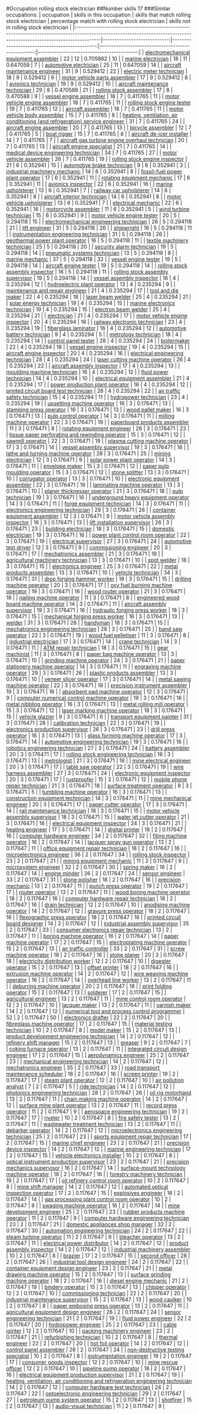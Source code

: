 #Occupation rolling stock electrician
##Number skills 17
###Similar occupations:
| occupation                                                                                                                                                            |   skills in this occupation |   skills that match rolling stock electrician |   percentage match with rolling stock electrician |   skills not in rolling stock electrician |
|:----------------------------------------------------------------------------------------------------------------------------------------------------------------------|----------------------------:|----------------------------------------------:|--------------------------------------------------:|------------------------------------------:|
| [electromechanical equipment assembler](electromechanical_equipment_assembler.md)                                                                                     |                          22 |                                            12 |                                          0.705882 |                                        10 |
| [marine electrician](marine_electrician.md)                                                                                                                           |                          18 |                                            11 |                                          0.647059 |                                         7 |
| [automotive electrician](automotive_electrician.md)                                                                                                                   |                          25 |                                            11 |                                          0.647059 |                                        14 |
| [aircraft maintenance engineer](aircraft_maintenance_engineer.md)                                                                                                     |                          31 |                                             9 |                                          0.529412 |                                        22 |
| [electric meter technician](electric_meter_technician.md)                                                                                                             |                          18 |                                             9 |                                          0.529412 |                                         9 |
| [motor vehicle parts assembler](motor_vehicle_parts_assembler.md)                                                                                                     |                          17 |                                             9 |                                          0.529412 |                                         8 |
| [avionics technician](avionics_technician.md)                                                                                                                         |                          19 |                                             9 |                                          0.529412 |                                        10 |
| [aircraft maintenance technician](aircraft_maintenance_technician.md)                                                                                                 |                          29 |                                             8 |                                          0.470588 |                                        21 |
| [rolling stock assembler](rolling_stock_assembler.md)                                                                                                                 |                          17 |                                             8 |                                          0.470588 |                                         9 |
| [vessel engine assembler](vessel_engine_assembler.md)                                                                                                                 |                          18 |                                             7 |                                          0.411765 |                                        11 |
| [motor vehicle engine assembler](motor_vehicle_engine_assembler.md)                                                                                                   |                          18 |                                             7 |                                          0.411765 |                                        11 |
| [rolling stock engine tester](rolling_stock_engine_tester.md)                                                                                                         |                          19 |                                             7 |                                          0.411765 |                                        12 |
| [aircraft assembler](aircraft_assembler.md)                                                                                                                           |                          18 |                                             7 |                                          0.411765 |                                        11 |
| [motor vehicle body assembler](motor_vehicle_body_assembler.md)                                                                                                       |                          15 |                                             7 |                                          0.411765 |                                         8 |
| [heating, ventilation, air conditioning (and refrigeration) service engineer](heating,_ventilation,_air_conditioning_(and_refrigeration)_service_engineer.md)         |                          31 |                                             7 |                                          0.411765 |                                        24 |
| [aircraft engine assembler](aircraft_engine_assembler.md)                                                                                                             |                          20 |                                             7 |                                          0.411765 |                                        13 |
| [bicycle assembler](bicycle_assembler.md)                                                                                                                             |                          12 |                                             7 |                                          0.411765 |                                         5 |
| [boat rigger](boat_rigger.md)                                                                                                                                         |                          15 |                                             7 |                                          0.411765 |                                         8 |
| [aircraft de-icer installer](aircraft_de-icer_installer.md)                                                                                                           |                          14 |                                             7 |                                          0.411765 |                                         7 |
| [aircraft gas turbine engine overhaul technician](aircraft_gas_turbine_engine_overhaul_technician.md)                                                                 |                          20 |                                             7 |                                          0.411765 |                                        13 |
| [aircraft engine specialist](aircraft_engine_specialist.md)                                                                                                           |                          21 |                                             7 |                                          0.411765 |                                        14 |
| [medical device engineering technician](medical_device_engineering_technician.md)                                                                                     |                          34 |                                             7 |                                          0.411765 |                                        27 |
| [motor vehicle assembler](motor_vehicle_assembler.md)                                                                                                                 |                          26 |                                             7 |                                          0.411765 |                                        19 |
| [rolling stock engine inspector](rolling_stock_engine_inspector.md)                                                                                                   |                          21 |                                             6 |                                          0.352941 |                                        15 |
| [automotive brake technician](automotive_brake_technician.md)                                                                                                         |                           9 |                                             6 |                                          0.352941 |                                         3 |
| [industrial machinery mechanic](industrial_machinery_mechanic.md)                                                                                                     |                          14 |                                             6 |                                          0.352941 |                                         8 |
| [fossil-fuel power plant operator](fossil-fuel_power_plant_operator.md)                                                                                               |                          17 |                                             6 |                                          0.352941 |                                        11 |
| [rotating equipment mechanic](rotating_equipment_mechanic.md)                                                                                                         |                          17 |                                             6 |                                          0.352941 |                                        11 |
| [avionics inspector](avionics_inspector.md)                                                                                                                           |                          22 |                                             6 |                                          0.352941 |                                        16 |
| [marine upholsterer](marine_upholsterer.md)                                                                                                                           |                          13 |                                             6 |                                          0.352941 |                                         7 |
| [railway car upholsterer](railway_car_upholsterer.md)                                                                                                                 |                          14 |                                             6 |                                          0.352941 |                                         8 |
| [aircraft interior technician](aircraft_interior_technician.md)                                                                                                       |                          14 |                                             6 |                                          0.352941 |                                         8 |
| [motor vehicle upholsterer](motor_vehicle_upholsterer.md)                                                                                                             |                          13 |                                             6 |                                          0.352941 |                                         7 |
| [electrical mechanic](electrical_mechanic.md)                                                                                                                         |                          22 |                                             6 |                                          0.352941 |                                        16 |
| [motorcycle assembler](motorcycle_assembler.md)                                                                                                                       |                          11 |                                             6 |                                          0.352941 |                                         5 |
| [wind turbine technician](wind_turbine_technician.md)                                                                                                                 |                          15 |                                             6 |                                          0.352941 |                                         9 |
| [motor vehicle engine tester](motor_vehicle_engine_tester.md)                                                                                                         |                          20 |                                             5 |                                          0.294118 |                                        15 |
| [electromechanical engineering technician](electromechanical_engineering_technician.md)                                                                               |                          26 |                                             5 |                                          0.294118 |                                        21 |
| [lift engineer](lift_engineer.md)                                                                                                                                     |                          31 |                                             5 |                                          0.294118 |                                        26 |
| [shipwright](shipwright.md)                                                                                                                                           |                          16 |                                             5 |                                          0.294118 |                                        11 |
| [instrumentation engineering technician](instrumentation_engineering_technician.md)                                                                                   |                          31 |                                             5 |                                          0.294118 |                                        26 |
| [geothermal power plant operator](geothermal_power_plant_operator.md)                                                                                                 |                          16 |                                             5 |                                          0.294118 |                                        11 |
| [textile machinery technician](textile_machinery_technician.md)                                                                                                       |                          25 |                                             5 |                                          0.294118 |                                        20 |
| [security alarm technician](security_alarm_technician.md)                                                                                                             |                          19 |                                             5 |                                          0.294118 |                                        14 |
| [pneumatic systems technician](pneumatic_systems_technician.md)                                                                                                       |                          13 |                                             5 |                                          0.294118 |                                         8 |
| [marine mechanic](marine_mechanic.md)                                                                                                                                 |                          37 |                                             5 |                                          0.294118 |                                        32 |
| [vessel engine tester](vessel_engine_tester.md)                                                                                                                       |                          19 |                                             5 |                                          0.294118 |                                        14 |
| [aircraft engine tester](aircraft_engine_tester.md)                                                                                                                   |                          19 |                                             5 |                                          0.294118 |                                        14 |
| [rolling stock assembly inspector](rolling_stock_assembly_inspector.md)                                                                                               |                          16 |                                             5 |                                          0.294118 |                                        11 |
| [rolling stock assembly supervisor](rolling_stock_assembly_supervisor.md)                                                                                             |                          19 |                                             5 |                                          0.294118 |                                        14 |
| [vessel assembly inspector](vessel_assembly_inspector.md)                                                                                                             |                          16 |                                             4 |                                          0.235294 |                                        12 |
| [hydroelectric plant operator](hydroelectric_plant_operator.md)                                                                                                       |                          13 |                                             4 |                                          0.235294 |                                         9 |
| [maintenance and repair engineer](maintenance_and_repair_engineer.md)                                                                                                 |                          21 |                                             4 |                                          0.235294 |                                        17 |
| [tool and die maker](tool_and_die_maker.md)                                                                                                                           |                          22 |                                             4 |                                          0.235294 |                                        18 |
| [laser beam welder](laser_beam_welder.md)                                                                                                                             |                          25 |                                             4 |                                          0.235294 |                                        21 |
| [solar energy technician](solar_energy_technician.md)                                                                                                                 |                          19 |                                             4 |                                          0.235294 |                                        15 |
| [marine electronics technician](marine_electronics_technician.md)                                                                                                     |                          19 |                                             4 |                                          0.235294 |                                        15 |
| [electron beam welder](electron_beam_welder.md)                                                                                                                       |                          25 |                                             4 |                                          0.235294 |                                        21 |
| [electrician](electrician.md)                                                                                                                                         |                          21 |                                             4 |                                          0.235294 |                                        17 |
| [motor vehicle engine inspector](motor_vehicle_engine_inspector.md)                                                                                                   |                          20 |                                             4 |                                          0.235294 |                                        16 |
| [railway electronic technician](railway_electronic_technician.md)                                                                                                     |                          23 |                                             4 |                                          0.235294 |                                        19 |
| [fiberglass laminator](fiberglass_laminator.md)                                                                                                                       |                          16 |                                             4 |                                          0.235294 |                                        12 |
| [automotive battery technician](automotive_battery_technician.md)                                                                                                     |                           9 |                                             4 |                                          0.235294 |                                         5 |
| [metrology technician](metrology_technician.md)                                                                                                                       |                          18 |                                             4 |                                          0.235294 |                                        14 |
| [control panel tester](control_panel_tester.md)                                                                                                                       |                          28 |                                             4 |                                          0.235294 |                                        24 |
| [boilermaker](boilermaker.md)                                                                                                                                         |                          22 |                                             4 |                                          0.235294 |                                        18 |
| [vessel engine inspector](vessel_engine_inspector.md)                                                                                                                 |                          19 |                                             4 |                                          0.235294 |                                        15 |
| [aircraft engine inspector](aircraft_engine_inspector.md)                                                                                                             |                          20 |                                             4 |                                          0.235294 |                                        16 |
| [electrical engineering technician](electrical_engineering_technician.md)                                                                                             |                          28 |                                             4 |                                          0.235294 |                                        24 |
| [laser cutting machine operator](laser_cutting_machine_operator.md)                                                                                                   |                          26 |                                             4 |                                          0.235294 |                                        22 |
| [aircraft assembly inspector](aircraft_assembly_inspector.md)                                                                                                         |                          17 |                                             4 |                                          0.235294 |                                        13 |
| [moulding machine technician](moulding_machine_technician.md)                                                                                                         |                          16 |                                             4 |                                          0.235294 |                                        12 |
| [fluid power technician](fluid_power_technician.md)                                                                                                                   |                          14 |                                             4 |                                          0.235294 |                                        10 |
| [electrical equipment assembler](electrical_equipment_assembler.md)                                                                                                   |                          21 |                                             4 |                                          0.235294 |                                        17 |
| [power production plant operator](power_production_plant_operator.md)                                                                                                 |                          16 |                                             4 |                                          0.235294 |                                        12 |
| [printed circuit board test technician](printed_circuit_board_test_technician.md)                                                                                     |                          26 |                                             4 |                                          0.235294 |                                        22 |
| [air traffic safety technician](air_traffic_safety_technician.md)                                                                                                     |                          15 |                                             4 |                                          0.235294 |                                        11 |
| [hydropower technician](hydropower_technician.md)                                                                                                                     |                          23 |                                             4 |                                          0.235294 |                                        19 |
| [upsetting machine operator](upsetting_machine_operator.md)                                                                                                           |                          16 |                                             3 |                                          0.176471 |                                        13 |
| [stamping press operator](stamping_press_operator.md)                                                                                                                 |                          16 |                                             3 |                                          0.176471 |                                        13 |
| [wood pallet maker](wood_pallet_maker.md)                                                                                                                             |                          16 |                                             3 |                                          0.176471 |                                        13 |
| [pulp control operator](pulp_control_operator.md)                                                                                                                     |                          14 |                                             3 |                                          0.176471 |                                        11 |
| [milling machine operator](milling_machine_operator.md)                                                                                                               |                          22 |                                             3 |                                          0.176471 |                                        19 |
| [paperboard products assembler](paperboard_products_assembler.md)                                                                                                     |                          11 |                                             3 |                                          0.176471 |                                         8 |
| [rotating equipment engineer](rotating_equipment_engineer.md)                                                                                                         |                          26 |                                             3 |                                          0.176471 |                                        23 |
| [tissue paper perforating and rewinding operator](tissue_paper_perforating_and_rewinding_operator.md)                                                                 |                          15 |                                             3 |                                          0.176471 |                                        12 |
| [sawmill operator](sawmill_operator.md)                                                                                                                               |                          22 |                                             3 |                                          0.176471 |                                        19 |
| [plasma cutting machine operator](plasma_cutting_machine_operator.md)                                                                                                 |                          17 |                                             3 |                                          0.176471 |                                        14 |
| [vessel assembly supervisor](vessel_assembly_supervisor.md)                                                                                                           |                          19 |                                             3 |                                          0.176471 |                                        16 |
| [lathe and turning machine operator](lathe_and_turning_machine_operator.md)                                                                                           |                          28 |                                             3 |                                          0.176471 |                                        25 |
| [mining electrician](mining_electrician.md)                                                                                                                           |                          12 |                                             3 |                                          0.176471 |                                         9 |
| [solar power plant operator](solar_power_plant_operator.md)                                                                                                           |                          14 |                                             3 |                                          0.176471 |                                        11 |
| [envelope maker](envelope_maker.md)                                                                                                                                   |                          15 |                                             3 |                                          0.176471 |                                        12 |
| [paper pulp moulding operator](paper_pulp_moulding_operator.md)                                                                                                       |                          15 |                                             3 |                                          0.176471 |                                        12 |
| [stone splitter](stone_splitter.md)                                                                                                                                   |                          13 |                                             3 |                                          0.176471 |                                        10 |
| [corrugator operator](corrugator_operator.md)                                                                                                                         |                          13 |                                             3 |                                          0.176471 |                                        10 |
| [electronic equipment assembler](electronic_equipment_assembler.md)                                                                                                   |                          22 |                                             3 |                                          0.176471 |                                        19 |
| [laminating machine operator](laminating_machine_operator.md)                                                                                                         |                          13 |                                             3 |                                          0.176471 |                                        10 |
| [planer thicknesser operator](planer_thicknesser_operator.md)                                                                                                         |                          21 |                                             3 |                                          0.176471 |                                        18 |
| [pulp technician](pulp_technician.md)                                                                                                                                 |                          19 |                                             3 |                                          0.176471 |                                        16 |
| [underground heavy equipment operator](underground_heavy_equipment_operator.md)                                                                                       |                          14 |                                             3 |                                          0.176471 |                                        11 |
| [forge equipment technician](forge_equipment_technician.md)                                                                                                           |                          14 |                                             3 |                                          0.176471 |                                        11 |
| [electronics engineering technician](electronics_engineering_technician.md)                                                                                           |                          29 |                                             3 |                                          0.176471 |                                        26 |
| [container equipment assembler](container_equipment_assembler.md)                                                                                                     |                          12 |                                             3 |                                          0.176471 |                                         9 |
| [motor vehicle assembly inspector](motor_vehicle_assembly_inspector.md)                                                                                               |                          16 |                                             3 |                                          0.176471 |                                        13 |
| [lift installation supervisor](lift_installation_supervisor.md)                                                                                                       |                          26 |                                             3 |                                          0.176471 |                                        23 |
| [building electrician](building_electrician.md)                                                                                                                       |                          18 |                                             3 |                                          0.176471 |                                        15 |
| [domestic electrician](domestic_electrician.md)                                                                                                                       |                          19 |                                             3 |                                          0.176471 |                                        16 |
| [power plant control room operator](power_plant_control_room_operator.md)                                                                                             |                          22 |                                             3 |                                          0.176471 |                                        19 |
| [electrical supervisor](electrical_supervisor.md)                                                                                                                     |                          27 |                                             3 |                                          0.176471 |                                        24 |
| [automotive test driver](automotive_test_driver.md)                                                                                                                   |                          12 |                                             3 |                                          0.176471 |                                         9 |
| [commissioning engineer](commissioning_engineer.md)                                                                                                                   |                          20 |                                             3 |                                          0.176471 |                                        17 |
| [mechatronics assembler](mechatronics_assembler.md)                                                                                                                   |                          21 |                                             3 |                                          0.176471 |                                        18 |
| [agricultural machinery technician](agricultural_machinery_technician.md)                                                                                             |                          13 |                                             3 |                                          0.176471 |                                        10 |
| [spot welder](spot_welder.md)                                                                                                                                         |                          18 |                                             3 |                                          0.176471 |                                        15 |
| [electronics engineer](electronics_engineer.md)                                                                                                                       |                          25 |                                             3 |                                          0.176471 |                                        22 |
| [metal products assembler](metal_products_assembler.md)                                                                                                               |                          13 |                                             3 |                                          0.176471 |                                        10 |
| [vehicle technician](vehicle_technician.md)                                                                                                                           |                          34 |                                             3 |                                          0.176471 |                                        31 |
| [drop forging hammer worker](drop_forging_hammer_worker.md)                                                                                                           |                          18 |                                             3 |                                          0.176471 |                                        15 |
| [drilling machine operator](drilling_machine_operator.md)                                                                                                             |                          20 |                                             3 |                                          0.176471 |                                        17 |
| [oxy fuel burning machine operator](oxy_fuel_burning_machine_operator.md)                                                                                             |                          19 |                                             3 |                                          0.176471 |                                        16 |
| [wood router operator](wood_router_operator.md)                                                                                                                       |                          21 |                                             3 |                                          0.176471 |                                        18 |
| [nailing machine operator](nailing_machine_operator.md)                                                                                                               |                          11 |                                             3 |                                          0.176471 |                                         8 |
| [engineered wood board machine operator](engineered_wood_board_machine_operator.md)                                                                                   |                          14 |                                             3 |                                          0.176471 |                                        11 |
| [aircraft assembly supervisor](aircraft_assembly_supervisor.md)                                                                                                       |                          19 |                                             3 |                                          0.176471 |                                        16 |
| [hydraulic forging press worker](hydraulic_forging_press_worker.md)                                                                                                   |                          18 |                                             3 |                                          0.176471 |                                        15 |
| [mechanical forging press worker](mechanical_forging_press_worker.md)                                                                                                 |                          16 |                                             3 |                                          0.176471 |                                        13 |
| [welder](welder.md)                                                                                                                                                   |                          31 |                                             3 |                                          0.176471 |                                        28 |
| [handyman](handyman.md)                                                                                                                                               |                          18 |                                             3 |                                          0.176471 |                                        15 |
| [mechatronics engineering technician](mechatronics_engineering_technician.md)                                                                                         |                          28 |                                             3 |                                          0.176471 |                                        25 |
| [band saw operator](band_saw_operator.md)                                                                                                                             |                          22 |                                             3 |                                          0.176471 |                                        19 |
| [wood fuel pelletiser](wood_fuel_pelletiser.md)                                                                                                                       |                          11 |                                             3 |                                          0.176471 |                                         8 |
| [industrial electrician](industrial_electrician.md)                                                                                                                   |                          17 |                                             3 |                                          0.176471 |                                        14 |
| [crane technician](crane_technician.md)                                                                                                                               |                          14 |                                             3 |                                          0.176471 |                                        11 |
| [ATM repair technician](ATM_repair_technician.md)                                                                                                                     |                          18 |                                             3 |                                          0.176471 |                                        15 |
| [gear machinist](gear_machinist.md)                                                                                                                                   |                          11 |                                             3 |                                          0.176471 |                                         8 |
| [paper bag machine operator](paper_bag_machine_operator.md)                                                                                                           |                          13 |                                             3 |                                          0.176471 |                                        10 |
| [grinding machine operator](grinding_machine_operator.md)                                                                                                             |                          24 |                                             3 |                                          0.176471 |                                        21 |
| [paper stationery machine operator](paper_stationery_machine_operator.md)                                                                                             |                          14 |                                             3 |                                          0.176471 |                                        11 |
| [engraving machine operator](engraving_machine_operator.md)                                                                                                           |                          29 |                                             3 |                                          0.176471 |                                        26 |
| [plastic products assembler](plastic_products_assembler.md)                                                                                                           |                          13 |                                             3 |                                          0.176471 |                                        10 |
| [veneer slicer operator](veneer_slicer_operator.md)                                                                                                                   |                          17 |                                             3 |                                          0.176471 |                                        14 |
| [metal sawing machine operator](metal_sawing_machine_operator.md)                                                                                                     |                          22 |                                             3 |                                          0.176471 |                                        19 |
| [precision instrument assembler](precision_instrument_assembler.md)                                                                                                   |                          19 |                                             3 |                                          0.176471 |                                        16 |
| [absorbent pad machine operator](absorbent_pad_machine_operator.md)                                                                                                   |                          12 |                                             3 |                                          0.176471 |                                         9 |
| [computer numerical control machine operator](computer_numerical_control_machine_operator.md)                                                                         |                          19 |                                             3 |                                          0.176471 |                                        16 |
| [metal nibbling operator](metal_nibbling_operator.md)                                                                                                                 |                          16 |                                             3 |                                          0.176471 |                                        13 |
| [metal rolling mill operator](metal_rolling_mill_operator.md)                                                                                                         |                          15 |                                             3 |                                          0.176471 |                                        12 |
| [laser marking machine operator](laser_marking_machine_operator.md)                                                                                                   |                          18 |                                             3 |                                          0.176471 |                                        15 |
| [vehicle glazier](vehicle_glazier.md)                                                                                                                                 |                           9 |                                             3 |                                          0.176471 |                                         6 |
| [transport equipment painter](transport_equipment_painter.md)                                                                                                         |                          31 |                                             3 |                                          0.176471 |                                        28 |
| [calibration technician](calibration_technician.md)                                                                                                                   |                          22 |                                             3 |                                          0.176471 |                                        19 |
| [electronics production supervisor](electronics_production_supervisor.md)                                                                                             |                          26 |                                             3 |                                          0.176471 |                                        23 |
| [drill press operator](drill_press_operator.md)                                                                                                                       |                          16 |                                             3 |                                          0.176471 |                                        13 |
| [glass forming machine operator](glass_forming_machine_operator.md)                                                                                                   |                          17 |                                             3 |                                          0.176471 |                                        14 |
| [automotive engineering technician](automotive_engineering_technician.md)                                                                                             |                          19 |                                             3 |                                          0.176471 |                                        16 |
| [robotics engineering technician](robotics_engineering_technician.md)                                                                                                 |                          27 |                                             3 |                                          0.176471 |                                        24 |
| [battery assembler](battery_assembler.md)                                                                                                                             |                          20 |                                             3 |                                          0.176471 |                                        17 |
| [rolling stock engineering technician](rolling_stock_engineering_technician.md)                                                                                       |                          16 |                                             3 |                                          0.176471 |                                        13 |
| [metrologist](metrologist.md)                                                                                                                                         |                          21 |                                             3 |                                          0.176471 |                                        18 |
| [mine electrical engineer](mine_electrical_engineer.md)                                                                                                               |                          20 |                                             3 |                                          0.176471 |                                        17 |
| [table saw operator](table_saw_operator.md)                                                                                                                           |                          22 |                                             3 |                                          0.176471 |                                        19 |
| [wire harness assembler](wire_harness_assembler.md)                                                                                                                   |                          27 |                                             3 |                                          0.176471 |                                        24 |
| [electronic equipment inspector](electronic_equipment_inspector.md)                                                                                                   |                          20 |                                             3 |                                          0.176471 |                                        17 |
| [rustproofer](rustproofer.md)                                                                                                                                         |                          15 |                                             3 |                                          0.176471 |                                        12 |
| [mobile phone repair technician](mobile_phone_repair_technician.md)                                                                                                   |                          21 |                                             3 |                                          0.176471 |                                        18 |
| [surface treatment operator](surface_treatment_operator.md)                                                                                                           |                           8 |                                             3 |                                          0.176471 |                                         5 |
| [tumbling machine operator](tumbling_machine_operator.md)                                                                                                             |                          16 |                                             3 |                                          0.176471 |                                        13 |
| [construction equipment technician](construction_equipment_technician.md)                                                                                             |                          14 |                                             3 |                                          0.176471 |                                        11 |
| [mine mechanical engineer](mine_mechanical_engineer.md)                                                                                                               |                          20 |                                             3 |                                          0.176471 |                                        17 |
| [paper cutter operator](paper_cutter_operator.md)                                                                                                                     |                          17 |                                             3 |                                          0.176471 |                                        14 |
| [rail maintenance technician](rail_maintenance_technician.md)                                                                                                         |                          18 |                                             3 |                                          0.176471 |                                        15 |
| [motor vehicle assembly supervisor](motor_vehicle_assembly_supervisor.md)                                                                                             |                          18 |                                             3 |                                          0.176471 |                                        15 |
| [water jet cutter operator](water_jet_cutter_operator.md)                                                                                                             |                          21 |                                             3 |                                          0.176471 |                                        18 |
| [electrical equipment inspector](electrical_equipment_inspector.md)                                                                                                   |                          24 |                                             3 |                                          0.176471 |                                        21 |
| [heating engineer](heating_engineer.md)                                                                                                                               |                          17 |                                             3 |                                          0.176471 |                                        14 |
| [digital printer](digital_printer.md)                                                                                                                                 |                          18 |                                             2 |                                          0.117647 |                                        16 |
| [computer hardware engineer](computer_hardware_engineer.md)                                                                                                           |                          34 |                                             2 |                                          0.117647 |                                        32 |
| [filing machine operator](filing_machine_operator.md)                                                                                                                 |                          16 |                                             2 |                                          0.117647 |                                        14 |
| [lacquer spray gun operator](lacquer_spray_gun_operator.md)                                                                                                           |                          13 |                                             2 |                                          0.117647 |                                        11 |
| [office equipment repair technician](office_equipment_repair_technician.md)                                                                                           |                          18 |                                             2 |                                          0.117647 |                                        16 |
| [microelectronics engineer](microelectronics_engineer.md)                                                                                                             |                          36 |                                             2 |                                          0.117647 |                                        34 |
| [rolling stock inspector](rolling_stock_inspector.md)                                                                                                                 |                          23 |                                             2 |                                          0.117647 |                                        21 |
| [mining equipment mechanic](mining_equipment_mechanic.md)                                                                                                             |                          11 |                                             2 |                                          0.117647 |                                         9 |
| [microsystem engineer](microsystem_engineer.md)                                                                                                                       |                          32 |                                             2 |                                          0.117647 |                                        30 |
| [spring maker](spring_maker.md)                                                                                                                                       |                          16 |                                             2 |                                          0.117647 |                                        14 |
| [engine minder](engine_minder.md)                                                                                                                                     |                          26 |                                             2 |                                          0.117647 |                                        24 |
| [sensor engineer](sensor_engineer.md)                                                                                                                                 |                          33 |                                             2 |                                          0.117647 |                                        31 |
| [stone polisher](stone_polisher.md)                                                                                                                                   |                          18 |                                             2 |                                          0.117647 |                                        16 |
| [precision mechanic](precision_mechanic.md)                                                                                                                           |                          13 |                                             2 |                                          0.117647 |                                        11 |
| [punch press operator](punch_press_operator.md)                                                                                                                       |                          19 |                                             2 |                                          0.117647 |                                        17 |
| [router operator](router_operator.md)                                                                                                                                 |                          13 |                                             2 |                                          0.117647 |                                        11 |
| [wood boring machine operator](wood_boring_machine_operator.md)                                                                                                       |                          18 |                                             2 |                                          0.117647 |                                        16 |
| [computer hardware repair technician](computer_hardware_repair_technician.md)                                                                                         |                          18 |                                             2 |                                          0.117647 |                                        16 |
| [drain technician](drain_technician.md)                                                                                                                               |                          12 |                                             2 |                                          0.117647 |                                        10 |
| [anodising machine operator](anodising_machine_operator.md)                                                                                                           |                          14 |                                             2 |                                          0.117647 |                                        12 |
| [gravure press operator](gravure_press_operator.md)                                                                                                                   |                          18 |                                             2 |                                          0.117647 |                                        16 |
| [flexographic press operator](flexographic_press_operator.md)                                                                                                         |                          18 |                                             2 |                                          0.117647 |                                        16 |
| [printed circuit board designer](printed_circuit_board_designer.md)                                                                                                   |                          14 |                                             2 |                                          0.117647 |                                        12 |
| [industrial assembly supervisor](industrial_assembly_supervisor.md)                                                                                                   |                          35 |                                             2 |                                          0.117647 |                                        33 |
| [consumer electronics repair technician](consumer_electronics_repair_technician.md)                                                                                   |                          13 |                                             2 |                                          0.117647 |                                        11 |
| [boring machine operator](boring_machine_operator.md)                                                                                                                 |                          16 |                                             2 |                                          0.117647 |                                        14 |
| [paper machine operator](paper_machine_operator.md)                                                                                                                   |                          17 |                                             2 |                                          0.117647 |                                        15 |
| [electroplating machine operator](electroplating_machine_operator.md)                                                                                                 |                          15 |                                             2 |                                          0.117647 |                                        13 |
| [air traffic controller](air_traffic_controller.md)                                                                                                                   |                          33 |                                             2 |                                          0.117647 |                                        31 |
| [screw machine operator](screw_machine_operator.md)                                                                                                                   |                          18 |                                             2 |                                          0.117647 |                                        16 |
| [stone planer](stone_planer.md)                                                                                                                                       |                          20 |                                             2 |                                          0.117647 |                                        18 |
| [electricity distribution worker](electricity_distribution_worker.md)                                                                                                 |                          12 |                                             2 |                                          0.117647 |                                        10 |
| [digester operator](digester_operator.md)                                                                                                                             |                          15 |                                             2 |                                          0.117647 |                                        13 |
| [offset printer](offset_printer.md)                                                                                                                                   |                          18 |                                             2 |                                          0.117647 |                                        16 |
| [extrusion machine operator](extrusion_machine_operator.md)                                                                                                           |                          14 |                                             2 |                                          0.117647 |                                        12 |
| [wire weaving machine operator](wire_weaving_machine_operator.md)                                                                                                     |                          16 |                                             2 |                                          0.117647 |                                        14 |
| [overhead line worker](overhead_line_worker.md)                                                                                                                       |                          13 |                                             2 |                                          0.117647 |                                        11 |
| [deburring machine operator](deburring_machine_operator.md)                                                                                                           |                          20 |                                             2 |                                          0.117647 |                                        18 |
| [print folding operator](print_folding_operator.md)                                                                                                                   |                          15 |                                             2 |                                          0.117647 |                                        13 |
| [solderer](solderer.md)                                                                                                                                               |                          17 |                                             2 |                                          0.117647 |                                        15 |
| [agricultural engineer](agricultural_engineer.md)                                                                                                                     |                          13 |                                             2 |                                          0.117647 |                                        11 |
| [mine control room operator](mine_control_room_operator.md)                                                                                                           |                          12 |                                             2 |                                          0.117647 |                                        10 |
| [lacquer maker](lacquer_maker.md)                                                                                                                                     |                          13 |                                             2 |                                          0.117647 |                                        11 |
| [varnish maker](varnish_maker.md)                                                                                                                                     |                          14 |                                             2 |                                          0.117647 |                                        12 |
| [numerical tool and process control programmer](numerical_tool_and_process_control_programmer.md)                                                                     |                          52 |                                             2 |                                          0.117647 |                                        50 |
| [electronics drafter](electronics_drafter.md)                                                                                                                         |                          22 |                                             2 |                                          0.117647 |                                        20 |
| [fibreglass machine operator](fibreglass_machine_operator.md)                                                                                                         |                          17 |                                             2 |                                          0.117647 |                                        15 |
| [material testing technician](material_testing_technician.md)                                                                                                         |                          10 |                                             2 |                                          0.117647 |                                         8 |
| [model maker](model_maker.md)                                                                                                                                         |                          15 |                                             2 |                                          0.117647 |                                        13 |
| [product development engineering technician](product_development_engineering_technician.md)                                                                           |                          14 |                                             2 |                                          0.117647 |                                        12 |
| [refinery shift manager](refinery_shift_manager.md)                                                                                                                   |                          15 |                                             2 |                                          0.117647 |                                        13 |
| [greaser](greaser.md)                                                                                                                                                 |                           9 |                                             2 |                                          0.117647 |                                         7 |
| [coking furnace operator](coking_furnace_operator.md)                                                                                                                 |                          13 |                                             2 |                                          0.117647 |                                        11 |
| [integrated circuit design engineer](integrated_circuit_design_engineer.md)                                                                                           |                          17 |                                             2 |                                          0.117647 |                                        15 |
| [aerodynamics engineer](aerodynamics_engineer.md)                                                                                                                     |                          25 |                                             2 |                                          0.117647 |                                        23 |
| [mechanical engineering technician](mechanical_engineering_technician.md)                                                                                             |                          14 |                                             2 |                                          0.117647 |                                        12 |
| [mechatronics engineer](mechatronics_engineer.md)                                                                                                                     |                          35 |                                             2 |                                          0.117647 |                                        33 |
| [road transport maintenance scheduler](road_transport_maintenance_scheduler.md)                                                                                       |                          18 |                                             2 |                                          0.117647 |                                        16 |
| [screen printer](screen_printer.md)                                                                                                                                   |                          19 |                                             2 |                                          0.117647 |                                        17 |
| [steam plant operator](steam_plant_operator.md)                                                                                                                       |                          12 |                                             2 |                                          0.117647 |                                        10 |
| [air pollution analyst](air_pollution_analyst.md)                                                                                                                     |                           7 |                                             2 |                                          0.117647 |                                         5 |
| [ride technician](ride_technician.md)                                                                                                                                 |                          14 |                                             2 |                                          0.117647 |                                        12 |
| [photonics engineering technician](photonics_engineering_technician.md)                                                                                               |                          28 |                                             2 |                                          0.117647 |                                        26 |
| [oil rig motorhand](oil_rig_motorhand.md)                                                                                                                             |                          13 |                                             2 |                                          0.117647 |                                        11 |
| [chain making machine operator](chain_making_machine_operator.md)                                                                                                     |                          14 |                                             2 |                                          0.117647 |                                        12 |
| [surface mine plant operator](surface_mine_plant_operator.md)                                                                                                         |                          13 |                                             2 |                                          0.117647 |                                        11 |
| [record press operator](record_press_operator.md)                                                                                                                     |                          11 |                                             2 |                                          0.117647 |                                         9 |
| [aerospace engineering technician](aerospace_engineering_technician.md)                                                                                               |                          19 |                                             2 |                                          0.117647 |                                        17 |
| [riveter](riveter.md)                                                                                                                                                 |                          10 |                                             2 |                                          0.117647 |                                         8 |
| [fire safety tester](fire_safety_tester.md)                                                                                                                           |                          13 |                                             2 |                                          0.117647 |                                        11 |
| [wastewater treatment technician](wastewater_treatment_technician.md)                                                                                                 |                          13 |                                             2 |                                          0.117647 |                                        11 |
| [debarker operator](debarker_operator.md)                                                                                                                             |                          14 |                                             2 |                                          0.117647 |                                        12 |
| [microelectronics engineering technician](microelectronics_engineering_technician.md)                                                                                 |                          25 |                                             2 |                                          0.117647 |                                        23 |
| [sports equipment repair technician](sports_equipment_repair_technician.md)                                                                                           |                          17 |                                             2 |                                          0.117647 |                                        15 |
| [marine chief engineer](marine_chief_engineer.md)                                                                                                                     |                          23 |                                             2 |                                          0.117647 |                                        21 |
| [precision device inspector](precision_device_inspector.md)                                                                                                           |                          14 |                                             2 |                                          0.117647 |                                        12 |
| [marine engineering technician](marine_engineering_technician.md)                                                                                                     |                          17 |                                             2 |                                          0.117647 |                                        15 |
| [vehicle electronics installer](vehicle_electronics_installer.md)                                                                                                     |                          10 |                                             2 |                                          0.117647 |                                         8 |
| [optical instrument production supervisor](optical_instrument_production_supervisor.md)                                                                               |                          23 |                                             2 |                                          0.117647 |                                        21 |
| [precision mechanics supervisor](precision_mechanics_supervisor.md)                                                                                                   |                          16 |                                             2 |                                          0.117647 |                                        14 |
| [surface-mount technology machine operator](surface-mount_technology_machine_operator.md)                                                                             |                          18 |                                             2 |                                          0.117647 |                                        16 |
| [forestry machinery technician](forestry_machinery_technician.md)                                                                                                     |                          19 |                                             2 |                                          0.117647 |                                        17 |
| [oil refinery control room operator](oil_refinery_control_room_operator.md)                                                                                           |                          10 |                                             2 |                                          0.117647 |                                         8 |
| [mine shift manager](mine_shift_manager.md)                                                                                                                           |                          14 |                                             2 |                                          0.117647 |                                        12 |
| [automated optical inspection operator](automated_optical_inspection_operator.md)                                                                                     |                          17 |                                             2 |                                          0.117647 |                                        15 |
| [explosives engineer](explosives_engineer.md)                                                                                                                         |                          16 |                                             2 |                                          0.117647 |                                        14 |
| [gas processing plant control room operator](gas_processing_plant_control_room_operator.md)                                                                           |                          10 |                                             2 |                                          0.117647 |                                         8 |
| [swaging machine operator](swaging_machine_operator.md)                                                                                                               |                          16 |                                             2 |                                          0.117647 |                                        14 |
| [mine development engineer](mine_development_engineer.md)                                                                                                             |                          25 |                                             2 |                                          0.117647 |                                        23 |
| [rubber products machine operator](rubber_products_machine_operator.md)                                                                                               |                          11 |                                             2 |                                          0.117647 |                                         9 |
| [computer hardware engineering technician](computer_hardware_engineering_technician.md)                                                                               |                          23 |                                             2 |                                          0.117647 |                                        21 |
| [domestic appliances shop manager](domestic_appliances_shop_manager.md)                                                                                               |                          32 |                                             2 |                                          0.117647 |                                        30 |
| [automation engineering technician](automation_engineering_technician.md)                                                                                             |                          24 |                                             2 |                                          0.117647 |                                        22 |
| [steam turbine operator](steam_turbine_operator.md)                                                                                                                   |                          11 |                                             2 |                                          0.117647 |                                         9 |
| [bleacher operator](bleacher_operator.md)                                                                                                                             |                          13 |                                             2 |                                          0.117647 |                                        11 |
| [electrical power distributor](electrical_power_distributor.md)                                                                                                       |                          14 |                                             2 |                                          0.117647 |                                        12 |
| [product assembly inspector](product_assembly_inspector.md)                                                                                                           |                          14 |                                             2 |                                          0.117647 |                                        12 |
| [industrial machinery assembler](industrial_machinery_assembler.md)                                                                                                   |                          10 |                                             2 |                                          0.117647 |                                         8 |
| [brazier](brazier.md)                                                                                                                                                 |                          17 |                                             2 |                                          0.117647 |                                        15 |
| [second officer](second_officer.md)                                                                                                                                   |                          28 |                                             2 |                                          0.117647 |                                        26 |
| [industrial tool design engineer](industrial_tool_design_engineer.md)                                                                                                 |                          24 |                                             2 |                                          0.117647 |                                        22 |
| [container equipment design engineer](container_equipment_design_engineer.md)                                                                                         |                          23 |                                             2 |                                          0.117647 |                                        21 |
| [metal drawing machine operator](metal_drawing_machine_operator.md)                                                                                                   |                          15 |                                             2 |                                          0.117647 |                                        13 |
| [surface grinding machine operator](surface_grinding_machine_operator.md)                                                                                             |                          18 |                                             2 |                                          0.117647 |                                        16 |
| [diesel engine mechanic](diesel_engine_mechanic.md)                                                                                                                   |                          21 |                                             2 |                                          0.117647 |                                        19 |
| [bindery operator](bindery_operator.md)                                                                                                                               |                          15 |                                             2 |                                          0.117647 |                                        13 |
| [chipper operator](chipper_operator.md)                                                                                                                               |                          12 |                                             2 |                                          0.117647 |                                        10 |
| [commissioning technician](commissioning_technician.md)                                                                                                               |                          22 |                                             2 |                                          0.117647 |                                        20 |
| [industrial maintenance supervisor](industrial_maintenance_supervisor.md)                                                                                             |                          15 |                                             2 |                                          0.117647 |                                        13 |
| [wood caulker](wood_caulker.md)                                                                                                                                       |                          10 |                                             2 |                                          0.117647 |                                         8 |
| [paper embosing press operator](paper_embosing_press_operator.md)                                                                                                     |                          13 |                                             2 |                                          0.117647 |                                        11 |
| [agricultural equipment design engineer](agricultural_equipment_design_engineer.md)                                                                                   |                          26 |                                             2 |                                          0.117647 |                                        24 |
| [sensor engineering technician](sensor_engineering_technician.md)                                                                                                     |                          21 |                                             2 |                                          0.117647 |                                        19 |
| [fluid power engineer](fluid_power_engineer.md)                                                                                                                       |                          22 |                                             2 |                                          0.117647 |                                        20 |
| [hydropower engineer](hydropower_engineer.md)                                                                                                                         |                          25 |                                             2 |                                          0.117647 |                                        23 |
| [cable jointer](cable_jointer.md)                                                                                                                                     |                          12 |                                             2 |                                          0.117647 |                                        10 |
| [packing machinery engineer](packing_machinery_engineer.md)                                                                                                           |                          23 |                                             2 |                                          0.117647 |                                        21 |
| [refurbishing technician](refurbishing_technician.md)                                                                                                                 |                          10 |                                             2 |                                          0.117647 |                                         8 |
| [thermal engineer](thermal_engineer.md)                                                                                                                               |                          22 |                                             2 |                                          0.117647 |                                        20 |
| [hot foil operator](hot_foil_operator.md)                                                                                                                             |                          14 |                                             2 |                                          0.117647 |                                        12 |
| [control panel assembler](control_panel_assembler.md)                                                                                                                 |                          26 |                                             2 |                                          0.117647 |                                        24 |
| [non-destructive testing specialist](non-destructive_testing_specialist.md)                                                                                           |                          10 |                                             2 |                                          0.117647 |                                         8 |
| [instrumentation engineer](instrumentation_engineer.md)                                                                                                               |                          19 |                                             2 |                                          0.117647 |                                        17 |
| [consumer goods inspector](consumer_goods_inspector.md)                                                                                                               |                          12 |                                             2 |                                          0.117647 |                                        10 |
| [mine rescue officer](mine_rescue_officer.md)                                                                                                                         |                          12 |                                             2 |                                          0.117647 |                                        10 |
| [pipeline pump operator](pipeline_pump_operator.md)                                                                                                                   |                          18 |                                             2 |                                          0.117647 |                                        16 |
| [electrical equipment production supervisor](electrical_equipment_production_supervisor.md)                                                                           |                          21 |                                             2 |                                          0.117647 |                                        19 |
| [heating, ventilation, air conditioning and refrigeration engineering technician](heating,_ventilation,_air_conditioning_and_refrigeration_engineering_technician.md) |                          14 |                                             2 |                                          0.117647 |                                        12 |
| [computer hardware test technician](computer_hardware_test_technician.md)                                                                                             |                          24 |                                             2 |                                          0.117647 |                                        22 |
| [optoelectronic engineering technician](optoelectronic_engineering_technician.md)                                                                                     |                          29 |                                             2 |                                          0.117647 |                                        27 |
| [petroleum pump system operator](petroleum_pump_system_operator.md)                                                                                                   |                          15 |                                             2 |                                          0.117647 |                                        13 |
| [shotfirer](shotfirer.md)                                                                                                                                             |                          15 |                                             2 |                                          0.117647 |                                        13 |
| [audio-visual technician](audio-visual_technician.md)                                                                                                                 |                          11 |                                             2 |                                          0.117647 |                                         9 |
